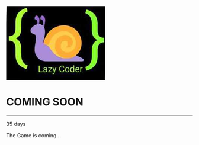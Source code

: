 <!DOCTYPE html>
<html>
<head>
	<link rel="stylesheet" type="text/css" href="docs/comingSoon.css">
	<title>Spoiler</title>
</head>
<body>
	<!----------------------------------------------------------------------------------------------------->
	<script type="text/javascript" src="docs/comingSoon.js"></script>
	<!----------------------------------------------------------------------------------------------------->
	<div class="bgimg">
		<div class="topleft">
			<img src="WhatsApp Image 2018-06-25 at 10.27.58.jpg">
		</div>
		<div class="middle">
			<h1>COMING SOON</h1>
			<hr>
			<p id="demo">35 days</p>
		</div>
		<div class="bottomleft">
			<p>The Game is coming...</p>
		</div>
	</div> 
</body>
</html>
